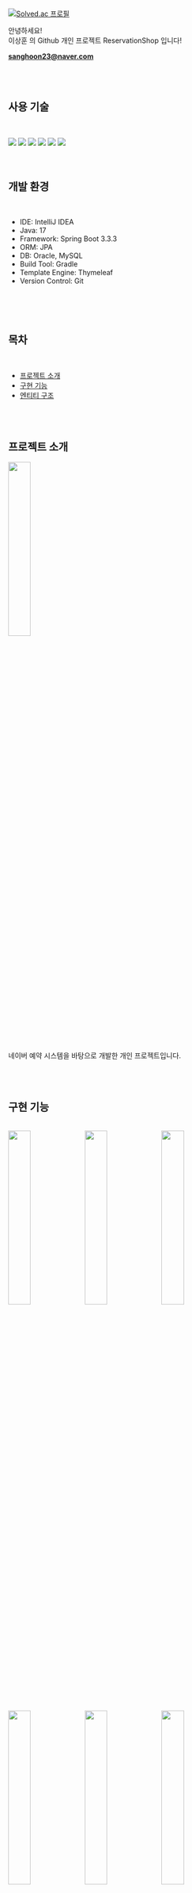 <br/>

[![Solved.ac 프로필](http://mazassumnida.wtf/api/v2/generate_badge?boj=tkdgnsdl37)](https://solved.ac/tkdgnsdl37)

안녕하세요!<br/>
이상훈 의 Github 개인 프로젝트 ReservationShop 입니다!

**sanghoon23@naver.com**

<br/><br/>
## 사용 기술

<br/>

![](https://img.shields.io/badge/HTML-239120?style=for-the-badge&logo=html5&logoColor=white)
![](https://img.shields.io/badge/Java-ED8B00?style=for-the-badge&logo=openjdk&logoColor=white)
![](https://img.shields.io/badge/JavaScript-F7DF1E?style=for-the-badge&logo=JavaScript&logoColor=white)
![](https://img.shields.io/badge/Spring-6DB33F?style=for-the-badge&logo=spring&logoColor=white)
![](https://img.shields.io/badge/Spring_Security-6DB33F?style=for-the-badge&logo=Spring-Security&logoColor=white)
![](https://img.shields.io/badge/Hibernate-59666C?style=for-the-badge&logo=Hibernate&logoColor=white)
<br/><br/><br/>

## 개발 환경

<br/>

- IDE: IntelliJ IDEA
- Java: 17
- Framework: Spring Boot 3.3.3
- ORM: JPA
- DB: Oracle, MySQL
- Build Tool: Gradle
- Template Engine: Thymeleaf
- Version Control: Git


<br/><br/><br/>
## 목차

<br/>

- [프로젝트 소개](#프로젝트-소개)
- [구현 기능](#구현-기능)
- [엔티티 구조](#엔티티-구조)


<br/><br/>
## 프로젝트 소개

<img width="30%" src="https://github.com/user-attachments/assets/c6c6acb1-7136-4339-b8cf-c03d8e7f09d9"/>
<br/><br/>
네이버 예약 시스템을 바탕으로 개발한 개인 프로젝트입니다.

<br/><br/>
## 구현 기능
<br/>

<img width="30%" src="https://github.com/user-attachments/assets/c2ca4712-2a46-47ad-9171-134af23f909b"/>
<img width="30%" src="https://github.com/user-attachments/assets/1bcc7d67-7fef-46dd-ae25-03cd2ced99ba"/>
<img width="30%" src="https://github.com/user-attachments/assets/4b8166df-f1ab-4a38-9f3c-1a0d6a6952c8"/>
<br/>
<img width="30%" src="https://github.com/user-attachments/assets/9cbb7158-ae35-404b-8004-d51174c1d622"/>
<img width="30%" src="https://github.com/user-attachments/assets/bb063b1d-2022-4404-a4c8-5b8f29c82482"/>
<img width="30%" src="https://github.com/user-attachments/assets/43bd86df-7b0f-4bc4-a1ab-1ff05774087d"/>
<br/>
<img width="30%" src="https://github.com/user-attachments/assets/5d9d0fbe-97f1-4e8e-adb2-5927eb741b86"/>
<img width="30%" src="https://github.com/user-attachments/assets/ebfc0cfb-9c16-4555-82d5-cb191f1f0cf2"/>
<img width="30%" src="https://github.com/user-attachments/assets/47ca9394-d22e-435f-8db4-fbec7701a129"/>



<br/><br/>
1. SpringSecurity 기반 OAuth2 로그인 인증 방식 구현 (Google, Naver, Kakao) 및 회원가입<br/>
2. 주소 API, 카카오 맵 API 활용  <br/>
3. 댓글 기능<br/>
4. 장소 등록 및 상품 등록<br/>
5. 예약하기<br/>
6. 마이페이지, 관리자 페이지<br/>

<br/><br/>
## 엔티티 구조

```mermaid
classDiagram
  class Member {
    +Long id
    +String name
    +String pw
    +String email
    +String phoneNumber
    +Address address
    +List~Reservation~ reservations
    +Member()
    +Member(MemberForm form)
    +void UpdateFromMemberForm(MemberForm form)
  }

  class Address {
    +String postcodes
    +String mainAddress
    +String detailAddress
  }

  class Reservation {
    +Long id
    +Member member
    +Place place
    +List~UserItem~ userItemList
    +String reservDate
    +String reservTime
    +String requiredContent
    +Reservation()
  }

  class Place {
    +Long id
    +String placeName
    +Address address
    +String description
    +String uploadImageFileName
    +String category
    +List~Comment~ comments
    +List~Item~ items
    +List~Reservation~ reservations
    +Place()
    +Place(PlaceForm form)
    +void updateFromPlaceForm(PlaceForm form)
  }

  class Comment {
    +Long id
    +Long userId
    +String userName
    +String content
    +String createdAt
    +LocalDateTime updateAt
    +Comment(...)
  }

  class Item {
    +Long id
    +String itemName
  }

  class UserItem {
    +Long id
    +String itemName
    +Long price
    +String uploadImageFileName
    +UserItem()
    +UserItem(...)
  }

  Member "1" --> "1..*" Reservation
  Reservation "1" --> "1..*" UserItem
  Member "1" --> "1" Address
  Place "1" --> "1..*" Comment
  Place "1" --> "1..*" Item
  Place "1" --> "1..*" Reservation
  Comment "1" --> "1" Place
```

<br/><br/>

